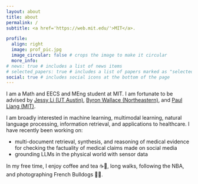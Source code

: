 ```yaml
---
layout: about
title: about
permalink: /
subtitle: <a href='https://web.mit.edu/'>MIT</a>.

profile:
  align: right
  image: prof_pic.jpg
  image_circular: false # crops the image to make it circular
  more_info:
# news: true # includes a list of news items
# selected_papers: true # includes a list of papers marked as "selected={true}"
social: true # includes social icons at the bottom of the page
---
```


I am a Math and EECS and MEng student at MIT. I am fortunate to be advised by [Jessy Li (UT Austin)](https://jessyli.com/), [Byron Wallace (Northeastern)](https://www.byronwallace.com/), and [Paul Liang (MIT)](https://pliang279.github.io/).

I am broadly interested in machine learning, multimodal learning, natural language processing, information retrieval, and applications to healthcare. I have recently been working on:
* multi-document retrieval, synthesis, and reasoning of medical evidence for checking the factuality of medical claims made on social media
* grounding LLMs in the physical world with sensor data

In my free time, I enjoy coffee and tea ☕🍵, long walks, following the NBA, and photographing French Bulldogs 📸🐶.
